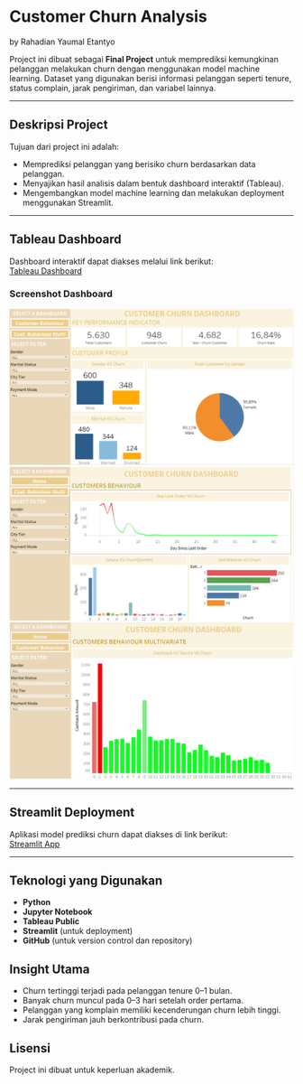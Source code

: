 # Customer Churn Analysis
by Rahadian Yaumal Etantyo

Project ini dibuat sebagai **Final Project** untuk memprediksi kemungkinan pelanggan melakukan churn dengan menggunakan model machine learning. Dataset yang digunakan berisi informasi pelanggan seperti tenure, status complain, jarak pengiriman, dan variabel lainnya.


---

## Deskripsi Project
Tujuan dari project ini adalah:
- Memprediksi pelanggan yang berisiko churn berdasarkan data pelanggan.
- Menyajikan hasil analisis dalam bentuk dashboard interaktif (Tableau).
- Mengembangkan model machine learning dan melakukan deployment menggunakan Streamlit.

---

## Tableau Dashboard
Dashboard interaktif dapat diakses melalui link berikut:  
 [Tableau Dashboard](https://public.tableau.com/views/FinproTableu/Home?:language=en-US&:sid=&:redirect=auth&:display_count=n&:origin=viz_share_link)

### Screenshot Dashboard
![Dashboard ](img/Tableu1.png)
![Dashboard ](img/Tableu2.png)
![Dashboard ](img/Tableu3.png)

---

## Streamlit Deployment
Aplikasi model prediksi churn dapat diakses di link berikut:  
[Streamlit App](https://churnpred-pjwtwktpgfbrs3b5unsz9g.streamlit.app/)

---

## Teknologi yang Digunakan
- **Python** 
- **Jupyter Notebook**
- **Tableau Public**
- **Streamlit** (untuk deployment)
- **GitHub** (untuk version control dan repository)



## Insight Utama
- Churn tertinggi terjadi pada pelanggan tenure 0–1 bulan.  
- Banyak churn muncul pada 0–3 hari setelah order pertama.  
- Pelanggan yang komplain memiliki kecenderungan churn lebih tinggi.  
- Jarak pengiriman jauh berkontribusi pada churn.  

## Lisensi
Project ini dibuat untuk keperluan akademik.  
